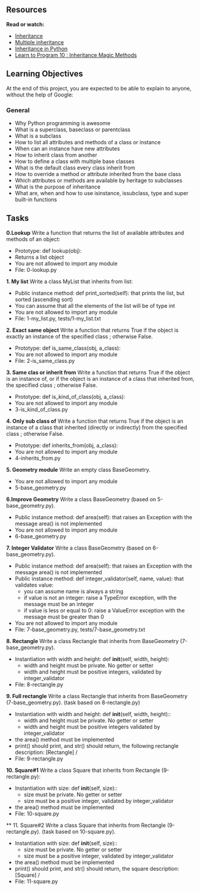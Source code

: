 ## Resources
**Read or watch:**

- [Inheritance](https://docs.python.org/3/tutorial/classes.html#inheritance)
- [Multiple inheritance](https://docs.python.org/3/tutorial/classes.html#multiple-inheritance)
- [Inheritance in Python](https://www.geeksforgeeks.org/inheritance-in-python/)
- [Learn to Program 10 : Inheritance Magic Methods](https://www.youtube.com/watch?v=d8kCdLCi6Lk)

## Learning Objectives
At the end of this project, you are expected to be able to explain to anyone, without the help of Google:

### General
- Why Python programming is awesome
- What is a superclass, baseclass or parentclass
- What is a subclass
- How to list all attributes and methods of a class or instance
- When can an instance have new attributes
- How to inherit class from another
- How to define a class with multiple base classes
- What is the default class every class inherit from
- How to override a method or attribute inherited from the base class
- Which attributes or methods are available by heritage to subclasses
- What is the purpose of inheritance
- What are, when and how to use isinstance, issubclass, type and super built-in functions

## Tasks
**0.Lookup**
Write a function that returns the list of available attributes and methods of an object:

- Prototype: def lookup(obj):
- Returns a list object
- You are not allowed to import any module
- File: 0-lookup.py

**1. My list**
Write a class MyList that inherits from list:

- Public instance method: def print_sorted(self): that prints the list, but sorted (ascending sort)
- You can assume that all the elements of the list will be of type int
- You are not allowed to import any module
- File: 1-my_list.py, tests/1-my_list.txt

**2. Exact same object**
Write a function that returns True if the object is exactly an instance of the specified class ; otherwise False.

- Prototype: def is_same_class(obj, a_class):
- You are not allowed to import any module
- File: 2-is_same_class.py

**3. Same clas or inherit from**
Write a function that returns True if the object is an instance of, or if the object is an instance of a class that inherited from, the specified class ; otherwise False.

- Prototype: def is_kind_of_class(obj, a_class):
- You are not allowed to import any module
- 3-is_kind_of_class.py

**4. Only sub class of**
Write a function that returns True if the object is an instance of a class that inherited (directly or indirectly) from the specified class ; otherwise False.

- Prototype: def inherits_from(obj, a_class):
- You are not allowed to import any module
- 4-inherits_from.py

**5. Geometry module**
Write an empty class BaseGeometry.

- You are not allowed to import any module
- 5-base_geometry.py

**6.Improve Geometry**
Write a class BaseGeometry (based on 5-base_geometry.py).

- Public instance method: def area(self): that raises an Exception with the message area() is not implemented
- You are not allowed to import any module
- 6-base_geometry.py

**7. Integer Validator**
Write a class BaseGeometry (based on 6-base_geometry.py).

- Public instance method: def area(self): that raises an Exception with the message area() is not implemented
- Public instance method: def integer_validator(self, name, value): that validates value:
	- you can assume name is always a string
	- if value is not an integer: raise a TypeError exception, with the message <name> must be an integer
	- if value is less or equal to 0: raise a ValueError exception with the message <name> must be greater than 0
- You are not allowed to import any module
- File: 7-base_geometry.py, tests/7-base_geometry.txt

**8. Rectangle**
Write a class Rectangle that inherits from BaseGeometry (7-base_geometry.py).

- Instantiation with width and height: def __init__(self, width, height):
	- width and height must be private. No getter or setter
	- width and height must be positive integers, validated by integer_validator
- File: 8-rectangle.py

**9. Full rectangle**
Write a class Rectangle that inherits from BaseGeometry (7-base_geometry.py). (task based on 8-rectangle.py)

- Instantiation with width and height: def __init__(self, width, height)::
	- width and height must be private. No getter or setter
	- width and height must be positive integers validated by integer_validator
- the area() method must be implemented
- print() should print, and str() should return, the following rectangle description: [Rectangle] <width>/<height>
- File: 9-rectangle.py

**10. Square#1**
Write a class Square that inherits from Rectangle (9-rectangle.py):

- Instantiation with size: def __init__(self, size)::
	- size must be private. No getter or setter
	- size must be a positive integer, validated by integer_validator
- the area() method must be implemented
- File: 10-square.py

** 11. Square#2
Write a class Square that inherits from Rectangle (9-rectangle.py). (task based on 10-square.py).

- Instantiation with size: def __init__(self, size)::
	- size must be private. No getter or setter
	- size must be a positive integer, validated by integer_validator
- the area() method must be implemented
- print() should print, and str() should return, the square description: [Square] <width>/<height>
- File: 11-square.py

